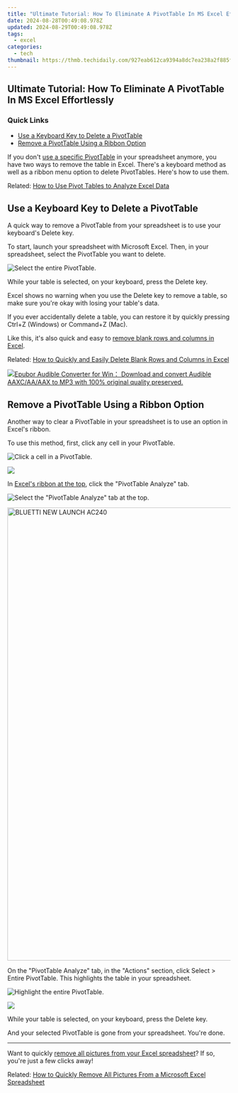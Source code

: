```yaml
---
title: "Ultimate Tutorial: How To Eliminate A PivotTable In MS Excel Effortlessly"
date: 2024-08-28T00:49:08.978Z
updated: 2024-08-29T00:49:08.978Z
tags:
  - excel
categories:
  - tech
thumbnail: https://thmb.techidaily.com/927eab612ca9394a8dc7ea238a2f885f7ea9117faabc7f0454d2ab57936cb103.png
---
```


## Ultimate Tutorial: How To Eliminate A PivotTable In MS Excel Effortlessly

### Quick Links

* [Use a Keyboard Key to Delete a PivotTable](https://instagram-video-recordings.techidaily.com/social-media-power-up-grouping-multiple-photos-and-vids-for-instagram-for-2024/)
* [Remove a PivotTable Using a Ribbon Option](https://extra-lessons.techidaily.com/new-circles-vs-cubes-unraveling-camera-types/)

 If you don't [use a specific PivotTable](https://fake-location.techidaily.com/spoofing-life360-how-to-do-it-on-honor-play-40c-drfone-by-drfone-virtual-android/) in your spreadsheet anymore, you have two ways to remove the table in Excel. There's a keyboard method as well as a ribbon menu option to delete PivotTables. Here's how to use them.

Related: [How to Use Pivot Tables to Analyze Excel Data](https://fake-location.techidaily.com/spoofing-life360-how-to-do-it-on-honor-play-40c-drfone-by-drfone-virtual-android/) 

##  Use a Keyboard Key to Delete a PivotTable

 A quick way to remove a PivotTable from your spreadsheet is to use your keyboard's Delete key.

 To start, launch your spreadsheet with Microsoft Excel. Then, in your spreadsheet, select the PivotTable you want to delete.

![Select the entire PivotTable.](https://static1.howtogeekimages.com/wordpress/wp-content/uploads/2022/05/1-select-entire-pivottable.png) 

 While your table is selected, on your keyboard, press the Delete key.

 Excel shows no warning when you use the Delete key to remove a table, so make sure you're okay with losing your table's data.

 If you ever accidentally delete a table, you can restore it by quickly pressing Ctrl+Z (Windows) or Command+Z (Mac).

 Like this, it's also quick and easy to [remove blank rows and columns in Excel](https://desktop-recording.techidaily.com/2024-approved-vdg-screen-snatcher-synopsis-full-breakdown/).

Related: [How to Quickly and Easily Delete Blank Rows and Columns in Excel](https://desktop-recording.techidaily.com/2024-approved-vdg-screen-snatcher-synopsis-full-breakdown/) 

<!-- affiliate ads begin -->
<a href="https://secure.2checkout.com/order/checkout.php?PRODS=4708689&QTY=1&AFFILIATE=108875&CART=1"><img src="https://www.epubor.com/images/uppic/audible-converter-interface.png" border="0">Epubor Audible Converter for Win： Download and convert Audible AAXC/AA/AAX to MP3 with 100% original quality preserved.</a>
<!-- affiliate ads end -->
##  Remove a PivotTable Using a Ribbon Option

 Another way to clear a PivotTable in your spreadsheet is to use an option in Excel's ribbon.

 To use this method, first, click any cell in your PivotTable.

![Click a cell in a PivotTable.](https://static1.howtogeekimages.com/wordpress/wp-content/uploads/2022/05/2-select-cell-pivottable.png) 

<!-- affiliate ads begin -->
<a href="https://shop.systoolsgroup.com/affiliate.php?ACCOUNT=SYSTOOBY&AFFILIATE=108875&PATH=https%3A%2F%2Fwww.systoolsgroup.com%3FAFFILIATE%3D108875%26RESOURCE%3DSysTools%2BSQL%2BRecovery"><img src="https://www.systoolsgroup.com/box/sql-recovery.png" border="0"></a>
<!-- affiliate ads end -->
 In [Excel's ribbon at the top](https://screen-mirror.techidaily.com/in-2024-how-to-mirror-honor-play-40c-to-mac-drfone-by-drfone-android/), click the "PivotTable Analyze" tab.

![Select the "PivotTable Analyze" tab at the top.](https://static1.howtogeekimages.com/wordpress/wp-content/uploads/2022/05/3-excel-pivottable-analyze-tab.png) 

<!-- affiliate ads begin -->
<a href="https://bluetties.sjv.io/c/5597632/2039292/17094" target="_top" id="2039292"><img src="//a.impactradius-go.com/display-ad/17094-2039292" border="0" alt="BLUETTI NEW LAUNCH AC240" width="954" height="1020"/></a><img height="0" width="0" src="https://imp.pxf.io/i/5597632/2039292/17094" style="position:absolute;visibility:hidden;" border="0" />
<!-- affiliate ads end -->
 On the "PivotTable Analyze" tab, in the "Actions" section, click Select > Entire PivotTable. This highlights the table in your spreadsheet.

![Highlight the entire PivotTable.](https://static1.howtogeekimages.com/wordpress/wp-content/uploads/2022/05/4-highlight-entire-pivottable.png) 

<!-- affiliate ads begin -->
<a href="https://shop.mondly.com/affiliate.php?ACCOUNT=ATISTUDI&AFFILIATE=108875&PATH=https%3A%2F%2Fwww.mondly.com%3FAFFILIATE%3D108875%26RESOURCE%3D%2BEducational%2B970x90%2B"><img src="https://secure.avangate.com/images/merchant/69c418c33ec2e1a4267fa9bb77fa1428/educational-970x90.gif" border="0"></a>
<!-- affiliate ads end -->
 While your table is selected, on your keyboard, press the Delete key.

 And your selected PivotTable is gone from your spreadsheet. You're done.

---

 Want to quickly [remove all pictures from your Excel spreadsheet](https://fox-helps.techidaily.com/2024-approved-your-guide-to-the-top-8-tablets-for-next-level-photo-enhancements/)? If so, you're just a few clicks away!

Related: [How to Quickly Remove All Pictures From a Microsoft Excel Spreadsheet](https://fox-helps.techidaily.com/2024-approved-your-guide-to-the-top-8-tablets-for-next-level-photo-enhancements/)

<ins class="adsbygoogle"
     style="display:block"
     data-ad-format="autorelaxed"
     data-ad-client="ca-pub-7571918770474297"
     data-ad-slot="1223367746"></ins>



<ins class="adsbygoogle"
     style="display:block"
     data-ad-client="ca-pub-7571918770474297"
     data-ad-slot="8358498916"
     data-ad-format="auto"
     data-full-width-responsive="true"></ins>


